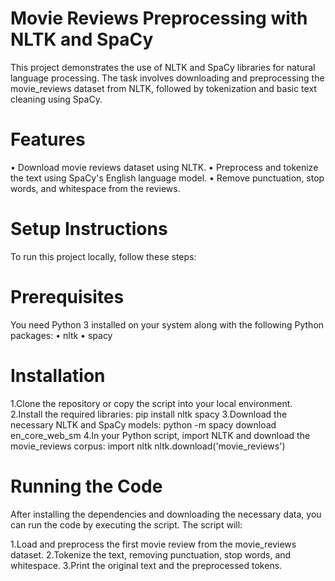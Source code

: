 # Movie Reviews Preprocessing with NLTK and SpaCy
This project demonstrates the use of NLTK and SpaCy libraries for natural language processing. The task involves downloading and preprocessing the movie_reviews dataset from NLTK, followed by tokenization and basic text cleaning using SpaCy.

# Features

• Download movie reviews dataset using NLTK.
• Preprocess and tokenize the text using SpaCy's English language model.
• Remove punctuation, stop words, and whitespace from the reviews.

# Setup Instructions
To run this project locally, follow these steps:

# Prerequisites
You need Python 3 installed on your system along with the following Python packages:
• nltk
• spacy
# Installation
1.Clone the repository or copy the script into your local environment.
2.Install the required libraries:
  pip install nltk spacy
3.Download the necessary NLTK and SpaCy models:
  python -m spacy download en_core_web_sm
4.In your Python script, import NLTK and download the movie_reviews corpus:
  import nltk
  nltk.download('movie_reviews')

# Running the Code
After installing the dependencies and downloading the necessary data, you can run the code by executing the script. The script will:

1.Load and preprocess the first movie review from the movie_reviews dataset.
2.Tokenize the text, removing punctuation, stop words, and whitespace.
3.Print the original text and the preprocessed tokens.


